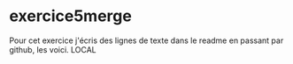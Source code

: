 # exercice5merge

Pour cet exercice j'écris des lignes de texte dans le readme en passant par github, les voici.
LOCAL